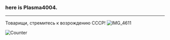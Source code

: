 ### here is Plasma4004. 

---
Товарищи, стремитесь к возрождению СССР!
![IMG_4611](https://github.com/Plasma4004/Plasma4004/assets/110027790/56e47424-f038-4515-aaa9-46c55081ac8c)








![Counter](https://count.getloli.com/get/@Plasma4004?theme=gelbooru)
